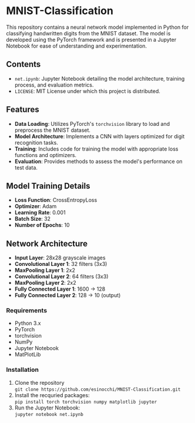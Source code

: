 # MNIST-Classification

This repository contains a neural network model implemented in Python for classifying handwritten digits from the MNIST dataset. The model is developed using the PyTorch framework and is presented in a Jupyter Notebook for ease of understanding and experimentation.

## Contents
- `net.ipynb`: Jupyter Notebook detailing the model architecture, training process, and evaluation metrics.
- `LICENSE`: MIT License under which this project is distributed.

## Features
- **Data Loading**: Utilizes PyTorch's `torchvision` library to load and preprocess the MNIST dataset.
- **Model Architecture**: Implements a CNN with layers optimized for digit recognition tasks.
- **Training**: Includes code for training the model with appropriate loss functions and optimizers.
- **Evaluation**: Provides methods to assess the model's performance on test data.

## Model Training Details
- **Loss Function**: CrossEntropyLoss
- **Optimizer**: Adam
- **Learning Rate**: 0.001
- **Batch Size**: 32
- **Number of Epochs**: 10

## Network Architecture
- **Input Layer**: 28x28 grayscale images
- **Convolutional Layer 1**: 32 filters (3x3)
- **MaxPooling Layer 1**: 2x2
- **Convolutional Layer 2**: 64 filters (3x3)
- **MaxPooling Layer 2**: 2x2
- **Fully Connected Layer 1**: 1600 → 128
- **Fully Connected Layer 2**: 128 → 10 (output)

### Requirements
- Python 3.x
- PyTorch
- torchvision
- NumPy
- Jupyter Notebook
- MatPlotLib
### Installation
1. Clone the repository <br>
`git clone https://github.com/esinocchi/MNIST-Classification.git`
2. Install the recquried packages: <br>
`pip install torch torchvision numpy matplotlib jupyter`
3. Run the Jupyter Notebook: <br>
`jupyter notebook net.ipynb`

  
